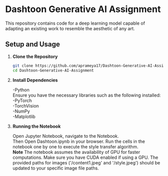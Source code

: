 # Dashtoon Generative AI Assignment

This repository contains code for a deep learning model capable of adapting an existing work to resemble the aesthetic of any art.

## Setup and Usage
1. **Clone the Repository**
   ```bash
   git clone https://github.com/aprameya17/Dashtoon-Generative-AI-Assignment.git
   cd Dashtoon-Generative-AI-Assignment

2. **Install Dependencies**

   -Python<br />
    Ensure you have the necessary libraries such as the following installed:<br />
-PyTorch <br />
-TorchVision <br />
-NumPy  <br />
-Matplotlib

3. **Running the Notebook**<br />

      Open Jupyter Notebook, navigate to the Notebook. <br />
      Then Open Dashtoon.ipynb in your browser.
      Run the cells in the notebook one by one to execute the style transfer algorithm. <br />
      **Note**
      The notebook assumes the availability of GPU for faster computations. Make sure you have CUDA enabled if using a GPU.
      The provided paths for images ('/content1.jpeg' and '/style.jpeg') should be updated to your specific image file paths.


